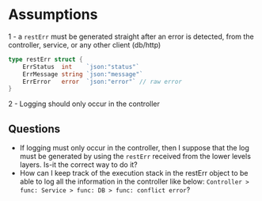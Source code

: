 # Assumptions

1 - a `restErr` must be generated straight after an error is detected, from the controller, service, or any other client (db/http)

```go
type restErr struct {
	ErrStatus  int    `json:"status"`
	ErrMessage string `json:"message"`
	ErrError   error  `json:"error"` // raw error
}
```

2 - Logging should only occur in the controller

## Questions

- If logging must only occur in the controller, then I suppose that the log must be generated by using the `restErr` received from the lower levels layers.
  Is-it the correct way to do it?
- How can I keep track of the execution stack in the restErr object to be able to log all the information in the controller like below:
  `Controller > func: Service > func: DB > func: conflict error`?
